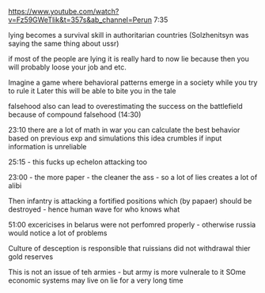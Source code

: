 https://www.youtube.com/watch?v=Fz59GWeTIik&t=357s&ab_channel=Perun
7:35

lying becomes a survival skill in authoritarian countries 
(Solzhenitsyn was saying the same thing about ussr)


if most of the people are lying it is really hard to now lie
because then you will probably loose your job and etc.

Imagine a game where behavioral patterns emerge in a society while you try to rule it
Later this will be able to bite you in the tale

falsehood also can lead to overestimating the success on the battlefield
because of compound falsehood (14:30)

23:10 there are a lot of math in war
you can calculate the best behavior based on previous exp and simulations 
this idea crumbles if input information is unreliable

25:15 - this fucks up echelon attacking too
 
23:00 - the more paper - the cleaner the ass - so a lot of lies creates a lot of alibi

Then infantry is attacking a fortified positions which (by papaer) should be destroyed - hence human wave for who knows what

51:00 excericises in belarus were not perfomred properly - otherwise russia would notice a lot of problems

Culture of desception is responsible that ruissians did not withdrawal thier gold reserves

This is not an issue of teh armies - but army is more vulnerale to it
SOme economic systems may live on lie for a very long time